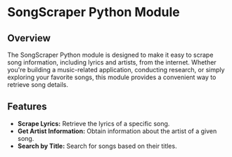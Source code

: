 # SongScraper Python Module

## Overview
The SongScraper Python module is designed to make it easy to scrape song information, 
including lyrics and artists, from the internet. Whether you're building a 
music-related application, conducting research, or simply exploring your 
favorite songs, this module provides a convenient way to retrieve song details.

## Features
- **Scrape Lyrics:** Retrieve the lyrics of a specific song.
- **Get Artist Information:** Obtain information about the artist of a given song.
- **Search by Title:** Search for songs based on their titles.